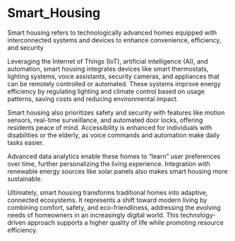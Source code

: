 # Smart_Housing
Smart housing refers to technologically advanced homes equipped with interconnected systems and devices to enhance convenience, efficiency, and security

Leveraging the Internet of Things (IoT), artificial intelligence (AI), and automation, smart housing integrates devices like smart thermostats, lighting systems, voice assistants, security cameras, and appliances that can be remotely controlled or automated. These systems improve energy efficiency by regulating lighting and climate control based on usage patterns, saving costs and reducing environmental impact.

Smart housing also prioritizes safety and security with features like motion sensors, real-time surveillance, and automated door locks, offering residents peace of mind. Accessibility is enhanced for individuals with disabilities or the elderly, as voice commands and automation make daily tasks easier.

Advanced data analytics enable these homes to “learn” user preferences over time, further personalizing the living experience. Integration with renewable energy sources like solar panels also makes smart housing more sustainable.

Ultimately, smart housing transforms traditional homes into adaptive, connected ecosystems. It represents a shift toward modern living by combining comfort, safety, and eco-friendliness, addressing the evolving needs of homeowners in an increasingly digital world. This technology-driven approach supports a higher quality of life while promoting resource efficiency.
